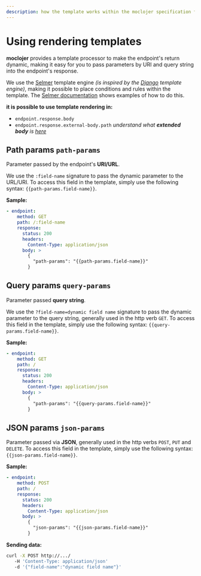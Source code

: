 ```yaml
---
description: how the template works within the moclojer specification file
---
```


# Using rendering templates

**moclojer** provides a template processor to make the endpoint's return dynamic, making it easy for you to pass parameters by URI and query string into the endpoint's response.

We use the [Selmer](https://github.com/yogthos/Selmer) template engine _(is inspired by the [Django](https://www.djangoproject.com/) template engine)_, making it possible to place conditions and rules within the template. The [Selmer documentation](https://github.com/yogthos/Selmer#built-in-tags) shows examples of how to do this.

**it is possible to use template rendering in:**

* `endpoint.response.body`
* `endpoint.response.external-body.path` _understand what **extended body** is [here](external-body.md)_

## Path params `path-params`

Parameter passed by the endpoint's **URI/URL**.

We use the `:field-name` signature to pass the dynamic parameter to the URL/URI.
To access this field in the template, simply use the following syntax: `{{path-params.field-name}}`.

**Sample:**

```yaml
- endpoint:
    method: GET
    path: /:field-name
    response:
      status: 200
      headers:
        Content-Type: application/json
      body: >
        {
          "path-params": "{{path-params.field-name}}"
        }   
```

## Query params `query-params`

Parameter passed **query string**.

We use the `?field-name=dynamic field name` signature to pass the dynamic parameter to the query string, generally used in the http verb `GET`.
To access this field in the template, simply use the following syntax: `{{query-params.field-name}}`.

**Sample:**

```yaml
- endpoint:
    method: GET
    path: /
    response:
      status: 200
      headers:
        Content-Type: application/json
      body: >
        {
          "path-params": "{{query-params.field-name}}"
        }   
```

## JSON params `json-params`

Parameter passed via **JSON**, generally used in the http verbs `POST`, `PUT` and `DELETE`.
To access this field in the template, simply use the following syntax: `{{json-params.field-name}}`.

**Sample:**

```yaml
- endpoint:
    method: POST
    path: /
    response:
      status: 200
      headers:
        Content-Type: application/json
      body: >
        {
          "json-params": "{{json-params.field-name}}"
        }   
```

**Sending data:**

```sh
curl -X POST http://.../
   -H 'Content-Type: application/json'
   -d '{"field-name":"dynamic field name"}'
```

